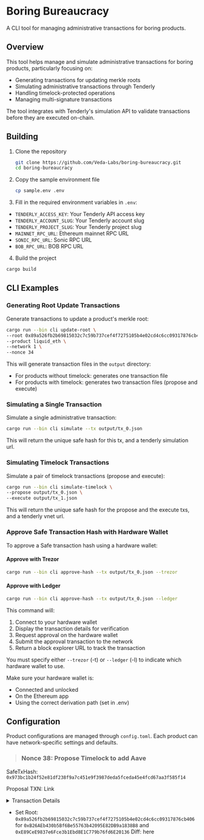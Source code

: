 # Boring Bureaucracy

A CLI tool for managing administrative transactions for boring products.

## Overview

This tool helps manage and simulate administrative transactions for boring products, particularly focusing on:

- Generating transactions for updating merkle roots
- Simulating administrative transactions through Tenderly
- Handling timelock-protected operations
- Managing multi-signature transactions

The tool integrates with Tenderly's simulation API to validate transactions before they are executed on-chain.

## Building

1. Clone the repository

   ```bash
   git clone https://github.com/Veda-Labs/boring-bureaucracy.git
   cd boring-bureaucracy
   ```

2. Copy the sample environment file

   ```bash
   cp sample.env .env
   ```

3. Fill in the required environment variables in `.env`:

- `TENDERLY_ACCESS_KEY`: Your Tenderly API access key
- `TENDERLY_ACCOUNT_SLUG`: Your Tenderly account slug
- `TENDERLY_PROJECT_SLUG`: Your Tenderly project slug
- `MAINNET_RPC_URL`: Ethereum mainnet RPC URL
- `SONIC_RPC_URL`: Sonic RPC URL
- `BOB_RPC_URL`: BOB RPC URL

4. Build the project

```bash
cargo build
```

## CLI Examples

### Generating Root Update Transactions

Generate transactions to update a product's merkle root:

```bash
cargo run --bin cli update-root \
--root 0x89a526fb2b69815032c7c59b737cef4f7275105b4e02cd4c6cc09317876cb406 \
--product liquid_eth \
--network 1 \
--nonce 34
```

This will generate transaction files in the `output` directory:

- For products without timelock: generates one transaction file
- For products with timelock: generates two transaction files (propose and execute)

### Simulating a Single Transaction

Simulate a single administrative transaction:

```bash
cargo run --bin cli simulate --tx output/tx_0.json
```

This will return the unique safe hash for this tx, and a tenderly simulation url.

### Simulating Timelock Transactions

Simulate a pair of timelock transactions (propose and execute):

```bash
cargo run --bin cli simulate-timelock \
--propose output/tx_0.json \
--execute output/tx_1.json
```

This will return the unique safe hash for the propose and the execute txs, and a tenderly vnet url.

### Approve Safe Transaction Hash with Hardware Wallet

To approve a Safe transaction hash using a hardware wallet:

#### Approve with Trezor

```bash
cargo run --bin cli approve-hash --tx output/tx_0.json --trezor
```

#### Approve with Ledger

```bash
cargo run --bin cli approve-hash --tx output/tx_0.json --ledger
```

This command will:

1. Connect to your hardware wallet
2. Display the transaction details for verification
3. Request approval on the hardware wallet
4. Submit the approval transaction to the network
5. Return a block explorer URL to track the transaction

You must specify either `--trezor` (-t) or `--ledger` (-l) to indicate which hardware wallet to use.

Make sure your hardware wallet is:

- Connected and unlocked
- On the Ethereum app
- Using the correct derivation path (set in .env)

## Configuration

Product configurations are managed through `config.toml`. Each product can have network-specific settings and defaults.

> ### Nonce 38: Propose Timelock to add Aave

SafeTxHash: `0x973bc1b24f52e81df238f9a7c451e9f3987deda5fceda45e4fcd67aa3f585f14`

Proposal TXN: Link

<details>
<summary>Transaction Details</summary>

```json
{
  "baseGas": 0,
  "data": "0x8f2a0bb000000000000000000000000000000000000000000000000000000000000",
  "gasPrice": 0,
  "gasToken": "0x0000000000000000000000000000000000000000",
  "nonce": 38,
  "operation": 0,
  "refundReceiver": "0x0000000000000000000000000000000000000000",
  "safeTxGas": 0,
  "to": "0xFb6ec7CCBd77a42922a35D22A94fdF7fd54EE4BC",
  "value": 0
}
```

</details>

- Set Root: `0x89a526fb2b69815032c7c59b737cef4f7275105b4e02cd4c6cc09317876cb406` for `0xB26AEb430b5Bf6Be55763b42095E82DB9a1838B8` and `0xE89CeE9837e6Fce3b1Ebd8E1C779b76fd6E20136`
  Diff: here
